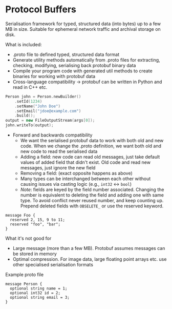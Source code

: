 # Protocol Buffers

Serialisation framework for typed, structured data (into bytes) up to a few MB in size. Suitable for ephemeral network traffic and archival storage on disk.

What is included:
- .proto file to defined typed, structured data format
- Generate utility methods automatically from .proto files for extracting, checking, modifying, serialising back protobuf binary data
- Compile your program code with generated util methods to create binaries for working with protobuf data
- Cross-language compatibility -> protobuf can be written in Python and read in C++ etc.
```C++
Person john = Person.newBuilder()
    .setId(1234)
    .setName("John Doe")
    .setEmail("jdoe@example.com")
    .build();
output = new FileOutputStream(args[0]);
john.writeTo(output);
```
- Forward and backwards compatibility
  - We want the serialised protobuf data to work with both old and new code. When we change the .proto definition, we want both old and new code to read the serialised data
  - Adding a field: new code can read old messages, just take default values of added field that didn't exist. Old code and read new messages, just ignore the new field
  - Removing a field: (exact opposite happens as above)
  - Many types can be interchanged between each other without causing issues via casting logic (e.g., `int32` <-> `bool`)
  - *Note*: fields are keyed by the field number associated. Changing the number is equivalent to deleting the field and adding one with same type. To avoid conflict never reused number, and keep counting up. Prepend deleted fields with `OBSELETE_` or use the reserved keyword.
```
message Foo {
  reserved 2, 15, 9 to 11;
  reserved "foo", "bar";
}
```

What it's not good for
- Large message (more than a few MB). Protobuf assumes messages can be stored in memory
- Optimal compression. For image data, large floating point arrays etc. use other specialised serialisation formats

Example proto file
```
message Person {
  optional string name = 1;
  optional int32 id = 2;
  optional string email = 3;
}
```




